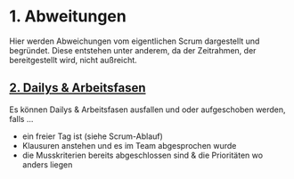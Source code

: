 # 1. Abweitungen
Hier werden Abweichungen vom eigentlichen Scrum dargestellt und begründet.
Diese entstehen unter anderem, da der Zeitrahmen, der bereitgestellt wird, nicht außreicht.

## <u> 2. Dailys & Arbeitsfasen </u>
Es können Dailys & Arbeitsfasen ausfallen und oder aufgeschoben werden, falls ...
* ein freier Tag ist (siehe Scrum-Ablauf)
* Klausuren anstehen und es im Team abgesprochen wurde
* die Musskriterien bereits abgeschlossen sind & die Prioritäten wo anders liegen
